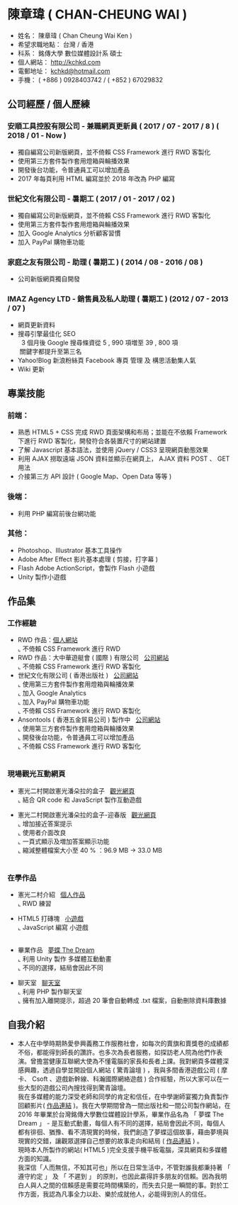 # 陳章瑋 ( CHAN-CHEUNG WAI )

* 姓名： 陳章瑋 ( Chan Cheung Wai Ken )
* 希望求職地點： 台灣 / 香港
* 科系： 銘傳大學 數位媒體設計系 碩士
* 個人網站： http://kchkd.com
* 電郵地址： kchkd@hotmail.com
* 手機： ( +886 ) 0928403742 / ( +852 ) 67029832
## 公司經歷 / 個人歷練

### 安順工具控股有限公司 - 兼職網頁更新員 ( 2017 / 07 - 2017 / 8 ) ( 2018 / 01 - Now )
* 獨自編寫公司新版網頁，並不倚賴 CSS Framework 進行 RWD 客製化
* 使用第三方套件製作套用燈箱與輪播效果
* 開發後台功能，令普通員工可以增加產品
*  2017 年每頁利用 HTML 編寫並於 2018 年改為 PHP 編寫

### 世紀文化有限公司 - 暑期工 ( 2017 / 01 - 2017 / 02 )
* 獨自編寫公司新版網頁，並不倚賴 CSS Framework 進行 RWD 客製化
* 使用第三方套件製作套用燈箱與輪播效果
* 加入 Google Analytics 分析顧客習慣
* 加入 PayPal 購物車功能
  
### 家庭之友有限公司 - 助理 ( 暑期工 ) ( 2014 / 08 - 2016 / 08 )
* 公司新版網頁獨自開發

###  IMAZ Agency LTD - 銷售員及私人助理 ( 暑期工 ) (2012 / 07 - 2013 / 07 )
* 網頁更新資料
* 搜尋引擎最佳化 SEO <br>
   3 個月後 Google 搜尋條資從 5 , 990 項増至 39 , 800 項 <br>
  關鍵字都提升至第三名
* Yahoo!Blog 新浪粉絲頁 Facebook 專頁 管理 及 構思活動集人氣
* Wiki 更新

## 專業技能

### 前端：

* 熟悉 HTML5 + CSS 完成 RWD 頁面架構和布局；並能在不依賴 Framework 下進行 RWD 客製化，開發符合各裝置尺寸的網站建置
* 了解 Javascript 基本語法，並使用 jQuery / CSS3 呈現網頁動態效果
* 利用 AJAX 撈取遠端 JSON 資料並顯示在網頁上， AJAX 資料 POST 、 GET 用法
* 介接第三方 API 設計 ( Google Map、Open Data 等等 ) 

### 後端：
* 利用 PHP 編寫前後台網功能

### 其他：
* Photoshop、Illustrator 基本工具操作
* Adobe After Effect 影片基本處理 ( 剪接，打字幕 ) 
* Flash Adobe ActionScript，會製作 Flash 小遊戲
* Unity 製作小遊戲

## 作品集

### 工作經驗
- RWD 作品：<a href="http://kchkd.com" target="_blank">個人網站</a><BR>
  ⌞ 不倚賴 CSS Framework 進行 RWD <BR>
- RWD 作品：大中華遊艇會 ( 國際 ) 有限公司 &nbsp; <a href="http://www.gcyclub.com/index.html" target="_blank">公司網站</a><BR>
  ⌞ 不倚賴 CSS Framework 進行 RWD 客製化<BR>
- 世紀文化有限公司 ( 香港出版社 )  &nbsp; <a href="http://www.whitecatblackcat.org" target="_blank">公司網站</a><BR>
  ⌞ 使用第三方套件製作套用燈箱與輪播效果<BR>
  ⌞ 加入 Google Analytics <BR>
  ⌞ 加入 PayPal 購物車功能<BR>
  ⌞ 不倚賴 CSS Framework 進行 RWD 客製化<BR>
- Ansontools ( 香港五金貿易公司 ) 製作中 &nbsp; <a href="http://kchkd.com/anson/php" target="_blank">公司網站</a><BR>
  ⌞ 使用第三方套件製作套用燈箱與輪播效果<BR>
  ⌞ 開發後台功能，令普通員工可以增加產品<BR>
  ⌞ 不倚賴 CSS Framework 進行 RWD 客製化<BR>
  
### 現場觀光互動網頁
- 憲光二村開啟憲光潘朵拉的盒子 &nbsp; <a href="http://kchkd.com/s2/game/" target="_blank">觀光網頁</a><BR>
  ⌞ 結合 QR code 和 JavaScript 製作互動遊戲<BR>
  
- 憲光二村開啟憲光潘朵拉的盒子-迎春版 &nbsp; <a href="http://kchkd.com/s2/game2/" target="_blank">觀光網頁</a><BR>
  ⌞ 增加接近答案提示<BR>
  ⌞ 使用者介面改良<BR>
  ⌞ 一頁式顯示及増加答案顯示功能<BR>
  ⌞ 縮減整體檔案大小至 40 % ：96.9 MB -> 33.0 MB <BR>
  
### 在學作品
- 憲光二村介紹 &nbsp; <a href="http://kchkd.com/sianguang2ndvillage" target="_blank">個人作品</a><BR>
  ⌞ RWD 練習<BR>
  
- HTML5 打磚塊 &nbsp; <a href="http://kchkd.com/html5game" target="_blank">小遊戲</a><BR>
  ⌞ JavaScript 編寫 小遊戲<BR>
  
- 畢業作品 &nbsp; <a href="http://kchkd.com/TheDream" target="_blank"> 夢蝶 The Dream </a><BR>
  ⌞ 利用 Unity 製作 多媒體互動動畫<BR>
  ⌞ 不同的選擇，結局會因此不同<BR>
  
- 聊天室 &nbsp; <a href="http://kchkd.com/chatroom" target="_blank">聊天室</a><BR>
  ⌞ 利用 PHP 製作聊天室<BR>
  ⌞ 擁有加入離開提示，超過 20 筆會自動轉成 .txt 檔案，自動刪除資料庫數據
  
## 自我介紹
* 本人在中學時期熱愛參興義務工作服務社會，如每次的賣旗和賣獎卷的成績都不俗，都能得到師長的讚許。也多次為長者服務，如探訪老人院為他們作表演。曾擔當健康互聯網大使為不懂電腦的家長和長者上課。我對網頁多媒體深感興趣，透過自學並開設個人網站 ( 驚青論壇 ) ，我與多間香港遊戲公司 ( 摩卡、 Csoft 、遊戲新幹線、科瀚國際網絡遊戲 ) 合作經驗，所以大家可以在一些大型的遊戲公司內搜找得到驚青論壇。<BR>
  我在多媒體的能力深受老師和同學的肯定和信任，在中學謝師宴獨力負責製作回顧影片( <a href="https://www.youtube.com/watch?v=s2vmSVf-qKo" target="_blank">作品連結</a> )。我在大學期間曾為一間出版社和一間公司製作網站，在 2016 年畢業於台灣銘傳大學數位媒體設計學系，畢業作品名為 「 夢蝶 The Dream 」 - 是互動式動畫，每個人有不同的選擇，結局會因此不同，每個人都有徘徊、猶豫、看不清現實的時候，我們創造了夢蝶這個故事，藉由夢境與現實的交錯，讓觀眾選擇自己想要的故事走向和結局 ( <a href="https://www.youtube.com/watch?v=_2Ul-t7tng4" target="_blank">作品連結</a> ) 。<BR>
  現時本人所製作的網站( HTML5 )完全支援手機平板電腦，深具網頁和多媒體方面的知識。<BR>
我深信「人而無信，不知其可也」所以在日常生活中，不管對誰我都秉持著 「 遵守約定 」 及 「 不遲到 」 的原則，也因此贏得許多朋友的信賴。因為我明白人與人之間的信賴感是需要花時間構築的，而失去只是一瞬間的事。對於工作方面，我認為凡事全力以赴、樂於成就他人，必能得到別人的信任。<BR>





